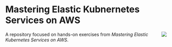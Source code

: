 # Mastering Elastic Kubnernetes Services on AWS

<img src="SS/aws_ek_book_packt.jpg" height="" align="right">

A repository focused on hands-on exercises from *Mastering Elastic Kubernetes Services on AWS*.
